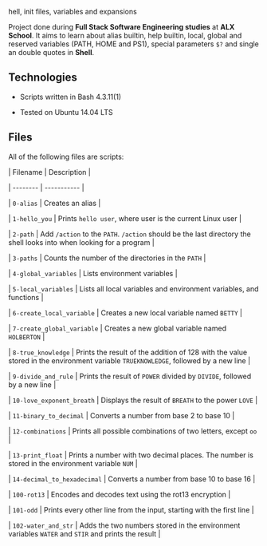 hell, init files, variables and expansions

                


                

Project done during **Full Stack Software Engineering studies** at **ALX School**. It aims to learn about alias builtin, help builtin, local, global and reserved variables (PATH, HOME and PS1), special parameters `$?` and single an double quotes in **Shell**.

                


                

## Technologies

                

* Scripts written in Bash 4.3.11(1)

                

* Tested on Ubuntu 14.04 LTS

                


                

## Files

                

All of the following files are scripts:

                


                

| Filename | Description |

                

| -------- | ----------- |

                

| `0-alias` | Creates an alias |

                

| `1-hello_you` | Prints `hello user`, where user is the current Linux user |

                

| `2-path` | Add `/action` to the `PATH`. `/action` should be the last directory the shell looks into when looking for a program |

                

| `3-paths` | Counts the number of the directories in the `PATH` |

                

| `4-global_variables` | Lists environment variables |

                

| `5-local_variables` | Lists all local variables and environment variables, and functions |

                

| `6-create_local_variable` | Creates a new local variable named `BETTY` |

                

| `7-create_global_variable` | Creates a new global variable named `HOLBERTON` |

                

| `8-true_knowledge` | Prints the result of the addition of 128 with the value stored in the environment variable `TRUEKNOWLEDGE`, followed by a new line |

                

| `9-divide_and_rule` | Prints the result of `POWER` divided by `DIVIDE`, followed by a new line |

                

| `10-love_exponent_breath` | Displays the result of `BREATH` to the power `LOVE` |

                

| `11-binary_to_decimal` | Converts a number from base 2 to base 10 |

                

| `12-combinations` | Prints all possible combinations of two letters, except `oo` |

                

| `13-print_float` | Prints a number with two decimal places. The number is stored in the environment variable `NUM` |

                

| `14-decimal_to_hexadecimal` | Converts a number from base 10 to base 16 |

                

| `100-rot13` | Encodes and decodes text using the rot13 encryption |

                

| `101-odd` | Prints every other line from the input, starting with the first line |

                

| `102-water_and_str` | Adds the two numbers stored in the environment variables `WATER` and `STIR` and prints the result |


